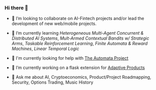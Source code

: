 <!-- ![](./particle-background.gif) -->
### Hi there 👋

- 👯 I’m looking to collaborate on AI-Fintech projects and/or lead the development of new web/mobile projects.

- 🌱 I’m currently learning *Heterogeneous Multi-Agent Concurrent & Distributed AI Systems*, *Mult-Armed Contextual Bandits w/ Strategic Arms*, *Taskable Reinforcement Learning*, *Finite Automata & Reward Machines*, *Linear Temporal Logic*

- 🤔 I'm currently looking for help with [The Automata Project](https://www.github.com/upstarter/automata)

- 🔭 I’m currently working on a flask extension for [Adaptive Products](https://www.ericsteen.dev)

- 💬 Ask me about AI, Cryptoeconomics, Product/Project Roadmapping, Security, Options Trading, Music History

<!--
**upstarter/upstarter** is a ✨ _special_ ✨ repository because its `README.md` (this file) appears on your GitHub profile.

Here are some ideas to get you started:

- 🔭 I’m currently working on ...
- 🌱 I’m currently learning ...
- 👯 I’m looking to collaborate on ...
- 🤔 I’m looking for help with ...
- 💬 Ask me about ...
- 📫 How to reach me: ...
- 😄 Pronouns: ...
- ⚡ Fun fact: ...
-->
